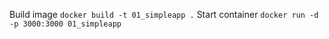 Build image `docker build -t 01_simpleapp .`
Start container `docker run -d -p 3000:3000 01_simpleapp`

